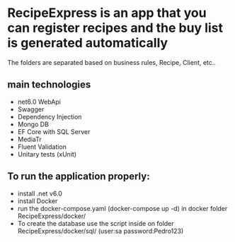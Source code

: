 # RecipeExpress is an app that you can register recipes and the buy list is generated automatically

The folders are separated based on business rules, Recipe, Client, etc..

## main technologies

- net6.0 WebApi
- Swagger
- Dependency Injection
- Mongo DB
- EF Core with SQL Server
- MediaTr
- Fluent Validation
- Unitary tests (xUnit)

## To run the application properly: 

- install .net v6.0
- install Docker
- run the docker-compose.yaml (docker-compose up -d) in docker folder RecipeExpress/docker/
- To create the database use the script inside on folder RecipeExpress/docker/sql/  (user:sa password:Pedro123)
